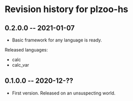 # Revision history for plzoo-hs

## 0.2.0.0 -- 2021-01-07

* Basic framework for any language is ready.

Released languages:
* calc
* calc\_var

## 0.1.0.0 -- 2020-12-??

* First version. Released on an unsuspecting world.
